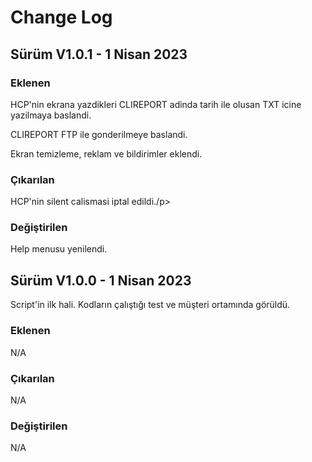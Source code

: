 <body>
  <h1>Change Log</h1>

<p><h2>Sürüm V1.0.1 - 1 Nisan 2023</h2></p>
<p><h3>Eklenen</h3></p>
<p>HCP'nin ekrana yazdikleri CLIREPORT adinda tarih ile olusan TXT icine yazilmaya baslandi.</p>
<p>CLIREPORT FTP ile gonderilmeye baslandi.</p>
<p>Ekran temizleme, reklam ve bildirimler eklendi.</p>
<p><h3>Çıkarılan</h3></p>
<p>HCP'nin silent calismasi iptal edildi./p>
<p><h3>Değiştirilen</h3></p>
<p>Help menusu yenilendi.</p>

<p><h2>Sürüm V1.0.0 - 1 Nisan 2023</h2></p>
<p>Script'in ilk hali. Kodların çalıştığı test ve müşteri ortamında görüldü.</p>
<p><h3>Eklenen</h3></p>
<p>N/A</p>
<p><h3>Çıkarılan</h3></p>
<p>N/A</p>
<p><h3>Değiştirilen</h3></p>
<p>N/A</p>
</body>
